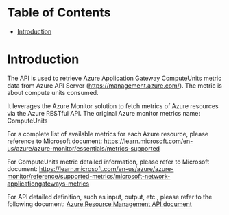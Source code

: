 # Table of Contents
- [Introduction](#introduction)


# Introduction <a name="introduction"></a>
The API is used to retrieve Azure Application Gateway ComputeUnits metric data from Azure API Server (https://management.azure.com/). The metric is about compute units consumed. 



It leverages the Azure Monitor solution to fetch metrics of Azure resources via the Azure RESTful API. The original Azure monitor metrics name: ComputeUnits



For a complete list of available metrics for each Azure resource, please reference to Microsoft document: https://learn.microsoft.com/en-us/azure/azure-monitor/essentials/metrics-supported

For ComputeUnits metric detailed information, please refer to Microsoft document: https://learn.microsoft.com/en-us/azure/azure-monitor/reference/supported-metrics/microsoft-network-applicationgateways-metrics

For API detailed definition, such as input, output, etc., please refer to the following document:
[Azure Resource Management API document](https://learn.microsoft.com/en-us/rest/api/monitor/metrics/list?view=rest-monitor-2023-10-01&tabs=HTTP)
